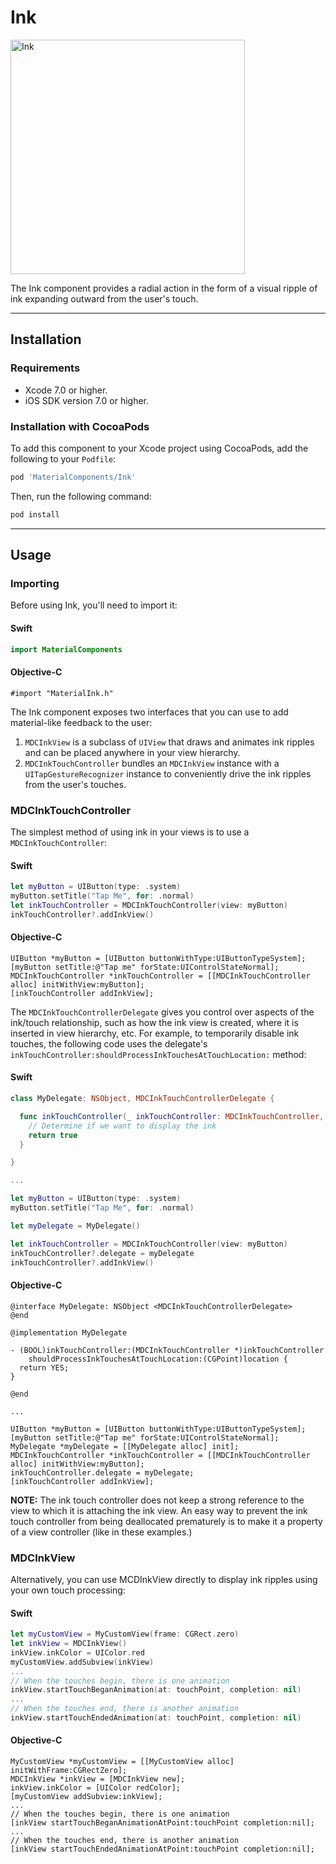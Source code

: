 <!--docs:
title: "Ink"
layout: detail
section: components
excerpt: "The Ink component provides a radial action in the form of a visual ripple of ink expanding outward from the user's touch."
iconId: ripple
path: /catalog/ink/
api_doc_root: true
-->

# Ink

<div class="article__asset article__asset--screenshot">
  <img src="docs/assets/ink.png" alt="Ink" width="375">
</div>

The Ink component provides a radial action in the form of a visual ripple of ink expanding
outward from the user's touch.

- - -

## Installation

### Requirements

- Xcode 7.0 or higher.
- iOS SDK version 7.0 or higher.

### Installation with CocoaPods

To add this component to your Xcode project using CocoaPods, add the following to your `Podfile`:

``` bash
pod 'MaterialComponents/Ink'
```
<!--{: .code-renderer.code-renderer--install }-->

Then, run the following command:

``` bash
pod install
```


- - -

## Usage

### Importing

Before using Ink, you'll need to import it:

<!--<div class="material-code-render" markdown="1">-->
#### Swift
``` swift
import MaterialComponents
```

#### Objective-C

``` objc
#import "MaterialInk.h"
```
<!--</div>-->

The Ink component exposes two interfaces that you can use to add material-like
feedback to the user:

1. `MDCInkView` is a subclass of `UIView` that draws and animates ink ripples
and can be placed anywhere in your view hierarchy.
2. `MDCInkTouchController` bundles an `MDCInkView` instance with a
`UITapGestureRecognizer` instance to conveniently drive the ink ripples from the
user's touches.

### MDCInkTouchController

The simplest method of using ink in your views is to use a
`MDCInkTouchController`:

<!--<div class="material-code-render" markdown="1">-->
#### Swift
``` swift
let myButton = UIButton(type: .system)
myButton.setTitle("Tap Me", for: .normal)
let inkTouchController = MDCInkTouchController(view: myButton)
inkTouchController?.addInkView()
```

#### Objective-C
``` objc
UIButton *myButton = [UIButton buttonWithType:UIButtonTypeSystem];
[myButton setTitle:@"Tap me" forState:UIControlStateNormal];
MDCInkTouchController *inkTouchController = [[MDCInkTouchController alloc] initWithView:myButton];
[inkTouchController addInkView];
```
<!--</div>-->



The `MDCInkTouchControllerDelegate` gives you control over aspects of the
ink/touch relationship, such as how the ink view is created, where it is
inserted in view hierarchy, etc. For example, to temporarily disable ink
touches, the following code uses the delegate's
`inkTouchController:shouldProcessInkTouchesAtTouchLocation:` method:

<!--<div class="material-code-render" markdown="1">-->

#### Swift
``` swift
class MyDelegate: NSObject, MDCInkTouchControllerDelegate {

  func inkTouchController(_ inkTouchController: MDCInkTouchController, shouldProcessInkTouchesAtTouchLocation location: CGPoint) -> Bool {
    // Determine if we want to display the ink
    return true
  }

}

...

let myButton = UIButton(type: .system)
myButton.setTitle("Tap Me", for: .normal)

let myDelegate = MyDelegate()

let inkTouchController = MDCInkTouchController(view: myButton)
inkTouchController?.delegate = myDelegate
inkTouchController?.addInkView()

```

#### Objective-C
``` objc
@interface MyDelegate: NSObject <MDCInkTouchControllerDelegate>
@end

@implementation MyDelegate

- (BOOL)inkTouchController:(MDCInkTouchController *)inkTouchController
    shouldProcessInkTouchesAtTouchLocation:(CGPoint)location {
  return YES;
}

@end

...

UIButton *myButton = [UIButton buttonWithType:UIButtonTypeSystem];
[myButton setTitle:@"Tap me" forState:UIControlStateNormal];
MyDelegate *myDelegate = [[MyDelegate alloc] init];
MDCInkTouchController *inkTouchController = [[MDCInkTouchController alloc] initWithView:myButton];
inkTouchController.delegate = myDelegate;
[inkTouchController addInkView];
```
<!--</div>-->

**NOTE:** The ink touch controller does not keep a strong reference to the view to which it is attaching the ink view.
An easy way to prevent the ink touch controller from being deallocated prematurely is to make it a property of a view controller (like in these examples.)

### MDCInkView

Alternatively, you can use MCDInkView directly to display ink ripples using your
own touch processing:

<!--<div class="material-code-render" markdown="1">-->
#### Swift
``` swift
let myCustomView = MyCustomView(frame: CGRect.zero)
let inkView = MDCInkView()
inkView.inkColor = UIColor.red
myCustomView.addSubview(inkView)
...
// When the touches begin, there is one animation
inkView.startTouchBeganAnimation(at: touchPoint, completion: nil)
...
// When the touches end, there is another animation
inkView.startTouchEndedAnimation(at: touchPoint, completion: nil)
```

#### Objective-C
``` objc
MyCustomView *myCustomView = [[MyCustomView alloc] initWithFrame:CGRectZero];
MDCInkView *inkView = [MDCInkView new];
inkView.inkColor = [UIColor redColor];
[myCustomView addSubview:inkView];
...
// When the touches begin, there is one animation
[inkView startTouchBeganAnimationAtPoint:touchPoint completion:nil];
...
// When the touches end, there is another animation
[inkView startTouchEndedAnimationAtPoint:touchPoint completion:nil];
```
<!--</div>-->
